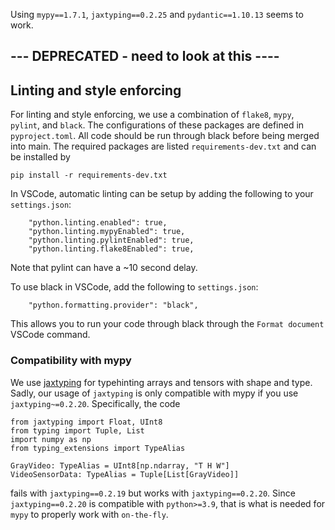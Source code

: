 Using `mypy==1.7.1`, `jaxtyping==0.2.25` and `pydantic==1.10.13` seems to work.

## --- DEPRECATED - need to look at this ----
## Linting and style enforcing
For linting and style enforcing, we use a combination of `flake8`, `mypy`, `pylint`, and `black`. The configurations of these packages are defined in `pyproject.toml`. All code should be run through black before being merged into main. The required packages are listed `requirements-dev.txt` and can be installed by
```
pip install -r requirements-dev.txt
```
In VSCode, automatic linting can be setup by adding the following to your `settings.json`:
```
    "python.linting.enabled": true,
    "python.linting.mypyEnabled": true,
    "python.linting.pylintEnabled": true,
    "python.linting.flake8Enabled": true,
```
Note that pylint can have a ~10 second delay.

To use black in VSCode, add the following to `settings.json`:
```
    "python.formatting.provider": "black",
```
This allows you to run your code through black through the `Format document` VSCode command.

### Compatibility with mypy
We use [jaxtyping](https://github.com/google/jaxtyping) for typehinting arrays and tensors with shape and type. Sadly, our usage of `jaxtyping` is only compatible with mypy if you use `jaxtyping~=0.2.20`. Specifically, the code
```
from jaxtyping import Float, UInt8
from typing import Tuple, List
import numpy as np
from typing_extensions import TypeAlias

GrayVideo: TypeAlias = UInt8[np.ndarray, "T H W"]
VideoSensorData: TypeAlias = Tuple[List[GrayVideo]]
```
fails with `jaxtyping==0.2.19` but works with `jaxtyping==0.2.20`. Since `jaxtyping==0.2.20` is compatible with `python>=3.9`, that is what is needed for `mypy` to properly work with `on-the-fly`.